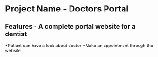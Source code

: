 # Project Name - Doctors Portal 

## Features - A complete portal website for a dentist
*Patient can have a look about doctor
*Make an appointment through the website
